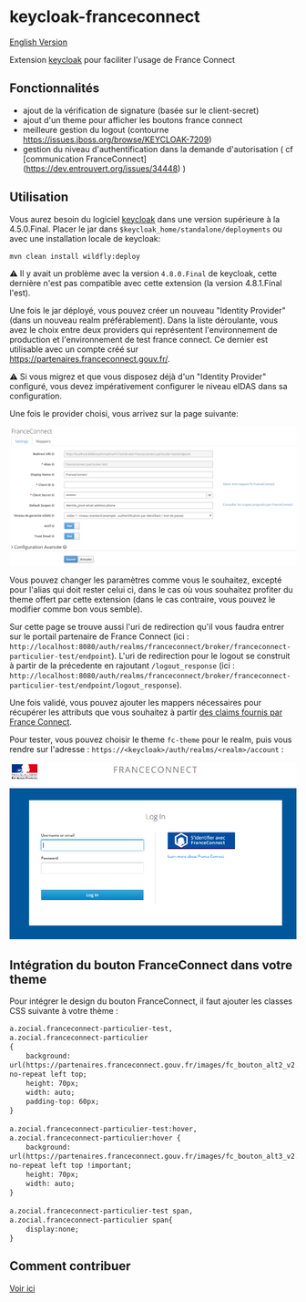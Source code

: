 # keycloak-franceconnect

[English Version](README.en.md)

Extension [keycloak](https://www.keycloak.org) pour faciliter l'usage de France Connect

## Fonctionnalités

* ajout de la vérification de signature (basée sur le client-secret)
* ajout d'un theme pour afficher les boutons france connect
* meilleure gestion du logout (contourne https://issues.jboss.org/browse/KEYCLOAK-7209)
* gestion du niveau d'authentification dans la demande d'autorisation ( cf [communication FranceConnect] (https://dev.entrouvert.org/issues/34448) )

## Utilisation

Vous aurez besoin du logiciel [keycloak](https://www.keycloak.org) dans une version supérieure à la 4.5.0.Final.
Placer le jar dans `$keycloak_home/standalone/deployments`
ou avec une installation locale de keycloak:

```
mvn clean install wildfly:deploy
```

:warning: Il y avait un problème avec la version `4.8.0.Final` de keycloak, cette dernière n'est pas compatible avec cette extension (la version 4.8.1.Final l'est).

Une fois le jar déployé, vous pouvez créer un nouveau "Identity Provider" (dans un nouveau realm préférablement). Dans la liste déroulante, vous avez le choix entre deux providers qui représentent l'environnement de production et l'environnement de test france connect. Ce dernier est utilisable avec un compte créé sur https://partenaires.franceconnect.gouv.fr/.

:warning: Si vous migrez et que vous disposez déjà d'un "Identity Provider" configuré, vous devez impérativement configurer le niveau eIDAS dans sa configuration.

Une fois le provider choisi, vous arrivez sur la page suivante:

![keycloak-fc-conf-provider](/assets/keycloak-fc-conf-provider.PNG)

Vous pouvez changer les paramètres comme vous le souhaitez, excepté pour l'alias qui doit rester celui ci, dans le cas où vous souhaitez profiter du theme offert par cette extension (dans le cas contraire, vous pouvez le modifier comme bon vous semble).

Sur cette page se trouve aussi l'uri de redirection qu'il vous faudra entrer sur le portail partenaire de France Connect (ici : `http://localhost:8080/auth/realms/franceconnect/broker/franceconnect-particulier-test/endpoint`). L'uri de redirection pour le logout se construit à partir de la précedente en rajoutant `/logout_response` (ici : `http://localhost:8080/auth/realms/franceconnect/broker/franceconnect-particulier-test/endpoint/logout_response`).

Une fois validé, vous pouvez ajouter les mappers nécessaires pour récupérer les attributs que vous souhaitez à partir [des claims fournis par France Connect](https://partenaires.franceconnect.gouv.fr/fcp/fournisseur-service).

Pour tester, vous pouvez choisir le theme `fc-theme` pour le realm, puis vous rendre sur l'adresse : `https://<keycloak>/auth/realms/<realm>/account` : 

![keycloak-fc-login](/assets/keycloak-fc-login.PNG)

## Intégration du bouton FranceConnect dans votre theme

Pour intégrer le design du bouton FranceConnect, il faut ajouter les classes CSS suivante à votre thème :

```
a.zocial.franceconnect-particulier-test,
a.zocial.franceconnect-particulier
{
    background: url(https://partenaires.franceconnect.gouv.fr/images/fc_bouton_alt2_v2.png) no-repeat left top;
    height: 70px;
    width: auto;
    padding-top: 60px;
}

a.zocial.franceconnect-particulier-test:hover,
a.zocial.franceconnect-particulier:hover {
    background: url(https://partenaires.franceconnect.gouv.fr/images/fc_bouton_alt3_v2.png) no-repeat left top !important;
    height: 70px;
    width: auto;
}

a.zocial.franceconnect-particulier-test span,
a.zocial.franceconnect-particulier span{
    display:none;
}
```


## Comment contribuer

[Voir ici](CONTRIBUTING.md)
